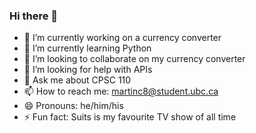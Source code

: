 ### Hi there 👋

<!--
**martincai8/martincai8** is a ✨ _special_ ✨ repository because its `README.md` (this file) appears on your GitHub profile.

Here are some ideas to get you started:

- 🔭 I’m currently working on a currency converter
- 🌱 I’m currently learning Python
- 👯 I’m looking to collaborate on my currency converter
- 🤔 I’m looking for help with APIs
- 💬 Ask me about CPSC 110
- 📫 How to reach me: martinc8@student.ubc.ca 
- 😄 Pronouns: he/him/his
- ⚡ Fun fact: Suits is my favourite TV show of all time
-->

- 🔭 I’m currently working on a currency converter
- 🌱 I’m currently learning Python
- 👯 I’m looking to collaborate on my currency converter
- 🤔 I’m looking for help with APIs
- 💬 Ask me about CPSC 110
- 📫 How to reach me: martinc8@student.ubc.ca 
- 😄 Pronouns: he/him/his
- ⚡ Fun fact: Suits is my favourite TV show of all time